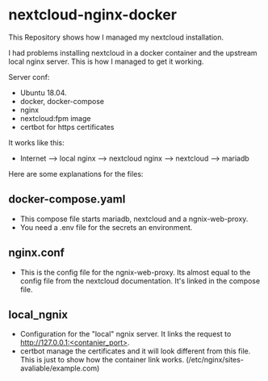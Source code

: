 # nextcloud-nginx-docker
This Repository shows how I managed my nextcloud installation.

I had problems installing nextcloud in a docker container and the upstream local nginx server. This is how I managed to get it working.

Server conf:
- Ubuntu 18.04.
- docker, docker-compose
- nginx
- nextcloud:fpm image
- certbot for https certificates

It works like this:
- Internet --> local nginx --> nextcloud nginx --> nextcloud --> mariadb

Here are some explanations for the files:

## docker-compose.yaml
- This compose file starts mariadb, nextcloud and a ngnix-web-proxy.
- You need a .env file for the secrets an environment.

## nginx.conf
- This is the config file for the ngnix-web-proxy. Its almost equal to the config file from the nextcloud documentation. It's linked in the compose file.

## local_ngnix
- Configuration for the "local" ngnix server. It links the request to http://127.0.0.1:<contanier_port>.
- certbot manage the certificates and it will look different from this file. This is just to show how the container link works. (/etc/nginx/sites-avaliable/example.com)
